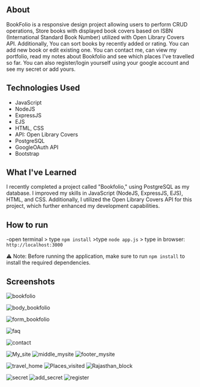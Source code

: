 ## About

BookFolio is a responsive design project allowing users to perform CRUD operations, Store books with displayed book covers based on ISBN (International Standard Book Number) utilized with Open Library Covers API. Additionally, You can sort books by recently added or rating.
You can add new book or edit existing one. You can contact me, can view my portfolio, read my notes about Bookfolio and see which places I've travelled so far. You can also register/login yourself using your google account and see my secret or add yours.


## Technologies Used

- JavaScript
- NodeJS
- ExpressJS
- EJS
- HTML, CSS
- API: Open Library Covers
- PostgreSQL
- GoogleOAuth API
- Bootstrap

## What I've Learned

I recently completed a project called "Bookfolio," using PostgreSQL as my database. I improved my skills in JavaScript (NodeJS, ExpressJS, EJS), HTML, and CSS. Additionally, I utilized the Open Library Covers API for this project, which further enhanced my development capabilities.

## How to run

-open terminal > type `npm install` >type `node app.js` > type in browser: `http://localhost:3000`

⚠️ Note: Before running the application, make sure to run `npm install` to install the required dependencies.

## Screenshots

![bookfolio](https://github.com/surekhasangle/BookFolio/assets/44473965/bf24410e-0d74-413a-9be2-917715d479c7)

![body_bookfolio](https://github.com/surekhasangle/BookFolio/assets/44473965/79780796-e307-4b2f-8175-c6048bd2ab32)


![form_bookfolio](https://github.com/surekhasangle/BookFolio/assets/44473965/973f8ad2-b53d-4609-ba38-8e6bddef618a)

![faq](https://github.com/surekhasangle/BookFolio/assets/44473965/e1f065d0-d716-4946-9e6f-233d4b2cb87a)


![contact](https://github.com/surekhasangle/BookFolio/assets/44473965/82207db9-e1fd-4ded-8fdb-8c8f4133b146)


![My_site](https://github.com/surekhasangle/BookFolio/assets/44473965/be603cd9-62aa-4deb-a319-1146ed571679)
![middle_mysite](https://github.com/surekhasangle/BookFolio/assets/44473965/d00546a1-f9e3-4b71-8406-8f25956e033b)
![footer_mysite](https://github.com/surekhasangle/BookFolio/assets/44473965/700589b8-432d-438e-a474-9c1dc0089c7b)

![travel_home](https://github.com/surekhasangle/BookFolio/assets/44473965/e3aca60b-0350-4a41-a8ca-481f63cf608d)
![Places_visited](https://github.com/surekhasangle/BookFolio/assets/44473965/7446c19e-15df-46c5-a0b5-24bdb4db628d)
![Rajasthan_block](https://github.com/surekhasangle/BookFolio/assets/44473965/ea691643-aa10-46d2-aa36-06a214cd445a)

![secret](https://github.com/surekhasangle/BookFolio/assets/44473965/03558603-e6c6-43d0-81b3-4a26ab8d6fcd)
![add_secret](https://github.com/surekhasangle/BookFolio/assets/44473965/17c2bde2-3463-4ea7-9ce8-f3295d720524)
![register](https://github.com/surekhasangle/BookFolio/assets/44473965/4369cd67-049f-4fee-9005-2d9774f9058f)
